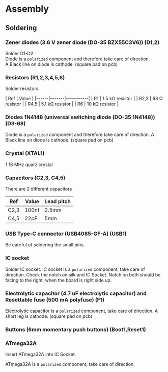 # Assembly

## Soldering
### Zener diodes (3.6 V zener diode (DO-35 BZX55C3V6)) (D1,2)
Solder D1-D2.   
Diode is a `polarized` component and therefore take care of direction.   
A Black line on diode is cathode. (square pad on pcb)

### Resistors (R1,2,3,4,5,6)
Solder resistors.

| Ref  |       Value       |
|------|-------|-----------|
| R1   |  1.5 kΩ resistor  |
| R2,3 |   68 Ω resistor   |
| R4,5 |  5.1 kΩ resistor  |
| R6   |  10 kΩ resistor   |


### Diodes 1N4148 (universal switching diode (DO-35 1N4148)) (D3-68)
Diode is a `polarized` component and therefore take care of direction.
A Black line on diode is cathode. (square pad on pcb)


### Crystal (XTAL1)
1	16 MHz quarz crystal


### Capacitors (C2,3, C4,5)
There are 2 different capacitors

| Ref  | Value | Lead pitch |
|------|-------|------------|
| C2,3 | 100nf | 2.5mm      |
| C4,5 | 22pF  | 5mm        |

### USB Type-C connector (USB4085-GF-A) (USB1)
Be careful of soldering the small pins. 

### IC socket
Solder IC socket.
IC socket is a `polarized` component, take care of direction.
Check the notch on silk and IC Socket. 
Notch on both should be facing to the right, when the board is right side up.

### Electrolytic capacitor (4.7 uF electrolytic capacitor) and Resettable fuse (500 mA polyfuse) (F1)
Electrolytic capacitor is a `polarized` component, take care of direction.
A short leg is cathode. (square pad on pcb)


### Buttons (6mm momentary push buttons) (Boot1,Reset1)


### ATmega32A
Insert ATmega32A into IC Socket.

ATmega32A is a `polarized` component, take care of direction.
